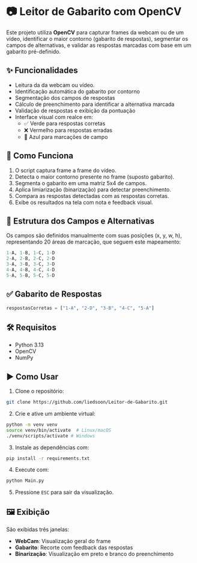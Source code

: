 # 📷 Leitor de Gabarito com OpenCV

Este projeto utiliza **OpenCV** para capturar frames da webcam ou de um vídeo, identificar o maior contorno (gabarito de respostas), segmentar os campos de alternativas, e validar as respostas marcadas com base em um gabarito pré-definido.

## ✨ Funcionalidades

- Leitura da da webcam ou vídeo.
- Identificação automática do gabarito por contorno
- Segmentação dos campos de respostas
- Cálculo de preenchimento para identificar a alternativa marcada
- Validação de respostas e exibição da pontuação
- Interface visual com realce em:
  - ✅ Verde para respostas corretas
  - ❌ Vermelho para respostas erradas
  - 🔲 Azul para marcações de campo

## 🧠 Como Funciona

1. O script captura frame a frame do vídeo.
2. Detecta o maior contorno presente no frame (suposto gabarito).
3. Segmenta o gabarito em uma matriz 5x4 de campos.
4. Aplica limiarização (binarização) para detectar preenchimento.
5. Compara as respostas detectadas com as respostas corretas.
6. Exibe os resultados na tela com nota e feedback visual.

## 📁 Estrutura dos Campos e Alternativas

Os campos são definidos manualmente com suas posições (x, y, w, h), representando 20 áreas de marcação, que seguem este mapeamento:

```python
1-A, 1-B, 1-C, 1-D
2-A, 2-B, 2-C, 2-D
3-A, 3-B, 3-C, 3-D
4-A, 4-B, 4-C, 4-D
5-A, 5-B, 5-C, 5-D
```

## ✅ Gabarito de Respostas

```python
respostasCorretas = ["1-A", "2-D", "3-B", "4-C", "5-A"]
```

## 🛠️ Requisitos

- Python 3.13
- OpenCV
- NumPy

## ▶️ Como Usar

1. Clone o repositório:

```bash
git clone https://github.com/liedsoon/Leitor-de-Gabarito.git
```

2. Crie e ative um ambiente virtual:

```bash
python -m venv venv
source venv/bin/activate  # Linux/macOS
./venv/scripts/activate # Windows
```

3. Instale as dependências com:

```bash
pip install -r requirements.txt
```

4. Execute com:

```bash
python Main.py
```

5. Pressione `ESC` para sair da visualização.

## 🖼️ Exibição

São exibidas três janelas:

- **WebCam**: Visualização geral do frame
- **Gabarito**: Recorte com feedback das respostas
- **Binarização**: Visualização em preto e branco do preenchimento

